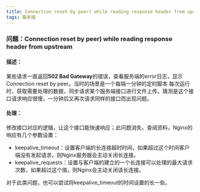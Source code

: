 ```yaml
---
title: Connection reset by peer) while reading response header from upstream
tags: 服务端
---
```



### 问题：Connection reset by peer) while reading response header from upstream

#### 描述：

某些请求一直返回**502 Bad Gateway**的错误，查看服务端的error日志，显示Connection reset by peer。当时的场景是一个每隔一分钟的定时脚本
每次运行时，获取需要处理的数据，同步请求某个服务端接口进行文件上传。猜测是这个接口请求响应很慢，一分钟后又再次请求同样的接口而出现问题。

#### 处理：

修改接口对应的逻辑，让这个接口能快速响应；此问题消失。查阅资料，Nginx的响应有几个参数设置：

- keepalive_timeout：设置客户端的长连接超时时间，如果超过这个时间客户端没有发起请求，则Nginx服务器会主动关闭长连接。
- keepalive_requests：设置与客户端的建立的一个长连接可以处理的最大请求次数，如果超过这个值，则Nginx会主动关闭该长连接。

对于此类问题，也可以尝试将keepalive_timeout的时间设置的长一些。

